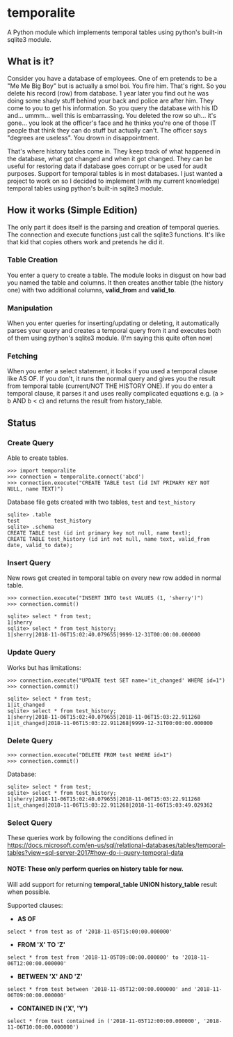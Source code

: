 # temporalite
A Python module which implements temporal tables using python's built-in sqlite3 module.


## What is it?

Consider you have a database of employees. One of em pretends to be a "Me Me Big Boy" but is actually a smol boi. You fire him. That's right. So you delete his record (row) from database. 1 year later you find out he was doing
some shady stuff behind your back and police are after him. They come to you to get his information. So you query the database with his ID and... ummm... well this is embarrassing. You deleted the row so uh... it's gone... you look
at the officer's face and he thinks you're one of those IT people that think they can do stuff but actually can't. The officer says "degrees are useless". You drown in disappointment.

That's where history tables come in. They keep track of what happened in the database, what got changed and when it got changed. They can be useful for restoring data if database goes corrupt or be used for audit purposes. Support
for temporal tables is in most databases. I just wanted a project to work on so I decided to implement (with my current knowledge) temporal tables using python's built-in sqlite3 module.


## How it works (Simple Edition)

The only part it does itself is the parsing and creation of temporal queries. The connection and execute functions just call the sqlite3 functions. It's like that kid that copies others work and pretends he did it.

### Table Creation

You enter a query to create a table. The module looks in disgust on how bad you named the table and columns. It then creates another table (the history one) with two additional columns, **valid_from** and **valid_to**.

### Manipulation

When you enter queries for inserting/updating or deleting, it automatically parses your query and creates a temporal query from it and executes both of them using python's sqlite3 module. (I'm saying this quite often now)

### Fetching

When you enter a select statement, it looks if you used a temporal clause like AS OF. If you don't, it runs the normal query and gives you the result from temporal table (current/NOT THE HISTORY ONE). If you do enter a temporal
clause, it parses it and uses really complicated equations e.g. (a > b AND b < c) and returns the result from history_table.

## Status

### Create Query

Able to create tables.

```
>>> import temporalite
>>> connection = temporalite.connect('abcd')
>>> connection.execute("CREATE TABLE test (id INT PRIMARY KEY NOT NULL, name TEXT)")
```

Database file gets created with two tables, `test` and `test_history`

```
sqlite> .table
test           test_history
sqlite> .schema
CREATE TABLE test (id int primary key not null, name text);
CREATE TABLE test_history (id int not null, name text, valid_from date, valid_to date);
```

### Insert Query

New rows get created in temporal table on every new row added in normal table.

```
>>> connection.execute("INSERT INTO test VALUES (1, 'sherry')")
>>> connection.commit()
```

```
sqlite> select * from test;
1|sherry
sqlite> select * from test_history;
1|sherry|2018-11-06T15:02:40.079655|9999-12-31T00:00:00.000000
```

### Update Query

Works but has limitations:

```
>>> connection.execute("UPDATE test SET name='it_changed' WHERE id=1")
>>> connection.commit()
```

```
sqlite> select * from test;
1|it_changed
sqlite> select * from test_history;
1|sherry|2018-11-06T15:02:40.079655|2018-11-06T15:03:22.911268
1|it_changed|2018-11-06T15:03:22.911268|9999-12-31T00:00:00.000000
```

### Delete Query

```
>>> connection.execute("DELETE FROM test WHERE id=1")
>>> connection.commit()
```

Database:

```
sqlite> select * from test;
sqlite> select * from test_history;
1|sherry|2018-11-06T15:02:40.079655|2018-11-06T15:03:22.911268
1|it_changed|2018-11-06T15:03:22.911268|2018-11-06T15:03:49.029362
```

### Select Query

These queries work by following the conditions defined in https://docs.microsoft.com/en-us/sql/relational-databases/tables/temporal-tables?view=sql-server-2017#how-do-i-query-temporal-data

#### NOTE: These only perform queries on history table for now.

Will add support for returning **temporal_table UNION history_table** result when possible.

Supported clauses:

- **AS OF**

```
select * from test as of '2018-11-05T15:00:00.000000'
```

- **FROM 'X' TO 'Z'**

```
select * from test from '2018-11-05T09:00:00.000000' to '2018-11-06T12:00:00.000000'
```

- **BETWEEN 'X' AND 'Z'**

```
select * from test between '2018-11-05T12:00:00.000000' and '2018-11-06T09:00:00.000000'
```

- **CONTAINED IN ('X', 'Y')**

```
select * from test contained in ('2018-11-05T12:00:00.000000', '2018-11-06T10:00:00.000000')
```
